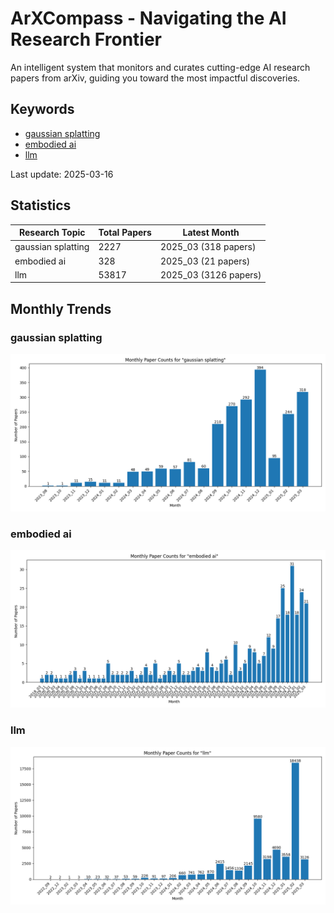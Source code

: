 # ArXCompass - Navigating the AI Research Frontier
An intelligent system that monitors and curates cutting-edge AI research papers from arXiv, guiding you toward the most impactful discoveries.

## Keywords

- [gaussian splatting](gaussian_splatting/)
- [embodied ai](embodied_ai/)
- [llm](llm/)

Last update: 2025-03-16

## Statistics

| Research Topic | Total Papers | Latest Month |
| --- | --- | --- |
| gaussian splatting | 2227 | 2025_03 (318 papers) |
| embodied ai | 328 | 2025_03 (21 papers) |
| llm | 53817 | 2025_03 (3126 papers) |

## Monthly Trends

### gaussian splatting

![Monthly Paper Counts for gaussian splatting](gaussian_splatting/monthly_stats.png)

### embodied ai

![Monthly Paper Counts for embodied ai](embodied_ai/monthly_stats.png)

### llm

![Monthly Paper Counts for llm](llm/monthly_stats.png)

